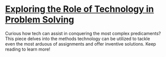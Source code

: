
# [Exploring the Role of Technology in Problem Solving](https://www.mindhaste.com/t/problem-solving/exploring-the-role-of-technology-in-problem-solving-282)

Curious how tech can assist in conquering the most complex predicaments? This piece delves into the methods technology can be utilized to tackle even the most arduous of assignments and offer inventive solutions. Keep reading to learn more!
    